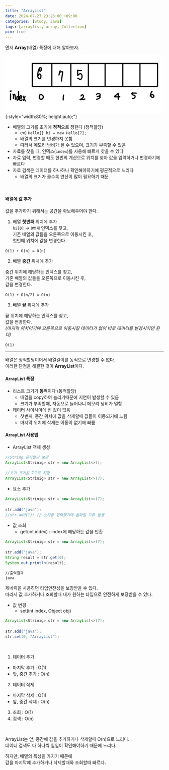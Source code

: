 ```yaml
---
title: "ArrayList"
date: 2024-07-27 23:26:00 +09:00
categories: [Study, Java]
tags: [arraylist, array, Collection]
pin: true
---
```


먼저 **Array**(배열) 특징에 대해 알아보자.   

![배열](/assets/img/array.jpg){:style="width:80%; height:auto;"}       

- 배열의 크기를 초기에 **정적**으로 정한다 (정적할당)
  - ex) `Hello[] hi = new Hello[7];`
  - 배열의 크기를 변경하지 못함
  - 따라서 메모리 낭비가 될 수 있으며, 크기가 부족할 수 있음
- 자료를 찾을 때, 인덱스(`index`)를 사용해 빠르게 찾을 수 있다
- 자료 입력, 변경할 때도 한번의 계산으로 위치를 찾아 값을 입력하거나 변경하기에 빠르다
- 자료 검색은 데이터를 하나하나 확인해야하기에 평균적으로 느리다
  - 배열의 크기가 클수록 연산이 많이 필요하기 때문

<br>

#### 배열에 값 추가   

값을 추가하기 위해서는 공간을 확보해주어야 한다.  

1) 배열 **첫번째** 위치에 추가   
`hi[0]` → `0번째` 인덱스를 찾고,   
기존 배열의 값들을 오른쪽으로 이동시킨 후,  
첫번째 위치에 값을 변경한다.   

`O(1) + O(n) = O(n)`  

2) 배열 **중간** 위치에 추가  

중간 위치에 해당하는 인덱스를 찾고,  
기존 배열의 값들을 오른쪽으로 이동시킨 후,   
값을 변경한다.  

`O(1) + O(n/2) = O(n)`  

3) 배열 **끝** 위치에 추가  

끝 위치에 해당하는 인덱스를 찾고,  
값을 변경한다.  
*(마지막 위치이기에 오른쪽으로 이동시킬 데이터가 없어 바로 데이터를 변경시키면 된다)*     

`O(1)`    

----------------------------------------------------------------

배열은 정적할당이어서 배열길이를 동적으로 변경할 수 없다.  
이러한 단점을 해결한 것이 **ArrayList**이다.  

#### ArrayList 특징  

- 리스트 크기가 **동적**이다 (동적할당)  
  - 배열을 copy하여 늘리기때문에 지연이 발생할 수 있음
  - 크기가 부족할때, 자동으로 늘어나니 메모리 낭비가 덜함
- 데이터 사이사이에 빈 값이 없음  
  - 첫번째, 중간 위치에 값을 삭제할때 값들이 이동되기에 느림   
  - 마지막 위치에 삭제는 이동이 없기에 빠름


#### ArrayList 사용법  

- ArrayList 객체 생성

```java
//String 문자열만 보관
ArrayList<Strinig> str = new ArrayList<>();

//초기 크기값 7으로 지정
ArrayList<Strinig> str = new ArrayList<>(7);
```

- 요소 추가  

```java
ArrayList<Strinig> str = new ArrayList<>(7);

str.add("java");
//str.add(1); // 숫자를 입력했기에 컴파일 오류 발생
```  

- 값 조회    
  - get(int index) : index에 해당하는 값을 반환

```java
ArrayList<Strinig> str = new ArrayList<>(7);

str.add("java");
String result = str.get(0);
System.out.println(result);
```

```
//출력결과
java
```

제네릭을 사용하면 타입안전성을 보장받을 수 있다.  
따라서 값 추가하거나 조회할때 내가 원하는 타입으로 안전하게 보장받을 수 있다.  

- 값 변경  
  - set(int index, Object obj)

```java
ArrayList<Strinig> str = new ArrayList<>(7);

str.add("java");
str.set(0, "ArrayList");
```

<br>  

1) 데이터 추가  
 - 마지막 추가 : O(1)
 - 앞, 중간 추가 : O(n)  

2) 데이터 삭제  
 - 마지막 삭제 : O(1)  
 - 앞, 중간 삭제 : O(n)

3) 조회 : O(1)  
4) 검색 : O(n)  

<br>

ArrayList는 앞, 중간에 값을 추가하거나 삭제할때 O(n)으로 느리다.   
데이터 검색도 다 하나씩 일일이 확인해야하기 때문에 느리다.   

하지만, 배열의 특성을 가지기 때문에  
값을 마지막에 추가하거나 삭제할때와 조회할때 빠르다.  
